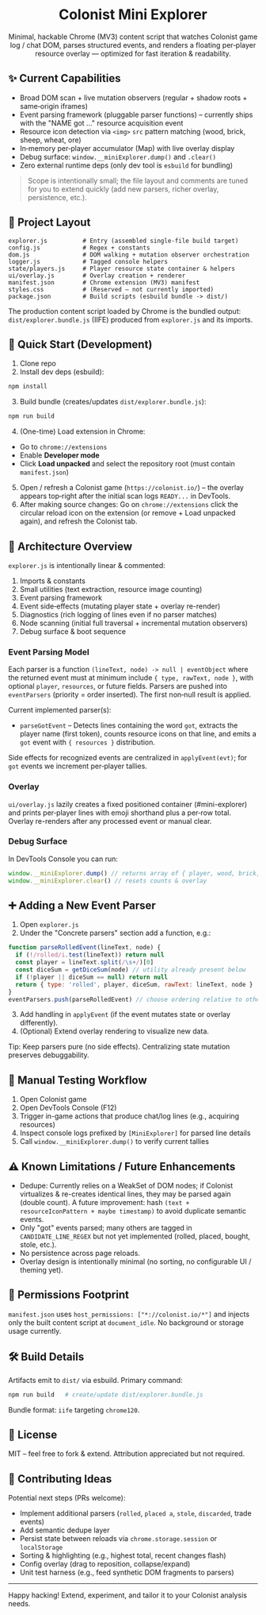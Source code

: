 <div align="center">

# Colonist Mini Explorer

Minimal, hackable Chrome (MV3) content script that watches Colonist game log / chat DOM, parses structured events, and renders a floating per‑player resource overlay — optimized for fast iteration & readability.

</div>

## ✨ Current Capabilities

- Broad DOM scan + live mutation observers (regular + shadow roots + same‑origin iframes)
- Event parsing framework (pluggable parser functions) – currently ships with the "NAME got ..." resource acquisition event
- Resource icon detection via `<img>` `src` pattern matching (wood, brick, sheep, wheat, ore)
- In‑memory per‑player accumulator (Map) with live overlay display
- Debug surface: `window.__miniExplorer.dump()` and `.clear()`
- Zero external runtime deps (only dev tool is `esbuild` for bundling)

> Scope is intentionally small; the file layout and comments are tuned for you to extend quickly (add new parsers, richer overlay, persistence, etc.).

## 📁 Project Layout

```
explorer.js          # Entry (assembled single-file build target)
config.js            # Regex + constants
dom.js               # DOM walking + mutation observer orchestration
logger.js            # Tagged console helpers
state/players.js     # Player resource state container & helpers
ui/overlay.js        # Overlay creation + renderer
manifest.json        # Chrome extension (MV3) manifest
styles.css           # (Reserved – not currently imported)
package.json         # Build scripts (esbuild bundle -> dist/)
```

The production content script loaded by Chrome is the bundled output: `dist/explorer.bundle.js` (IIFE) produced from `explorer.js` and its imports.

## 🚀 Quick Start (Development)

1. Clone repo
2. Install dev deps (esbuild):

```bash
npm install
```

3. Build bundle (creates/updates `dist/explorer.bundle.js`):

```bash
npm run build
```

4. (One-time) Load extension in Chrome:

- Go to `chrome://extensions`
- Enable **Developer mode**
- Click **Load unpacked** and select the repository root (must contain `manifest.json`)

5. Open / refresh a Colonist game (`https://colonist.io/`) – the overlay appears top‑right after the initial scan logs `READY...` in DevTools.
6. After making source changes: Go on `chrome://extensions` click the circular reload icon on the extension (or remove + Load unpacked again), and refresh the Colonist tab.

## 🧠 Architecture Overview

`explorer.js` is intentionally linear & commented:

1. Imports & constants
2. Small utilities (text extraction, resource image counting)
3. Event parsing framework
4. Event side‑effects (mutating player state + overlay re-render)
5. Diagnostics (rich logging of lines even if no parser matches)
6. Node scanning (initial full traversal + incremental mutation observers)
7. Debug surface & boot sequence

### Event Parsing Model

Each parser is a function `(lineText, node) -> null | eventObject` where the returned event must at minimum include `{ type, rawText, node }`, with optional `player`, `resources`, or future fields. Parsers are pushed into `eventParsers` (priority = order inserted). The first non‑null result is applied.

Current implemented parser(s):

- `parseGotEvent` – Detects lines containing the word `got`, extracts the player name (first token), counts resource icons on that line, and emits a `got` event with `{ resources }` distribution.

Side effects for recognized events are centralized in `applyEvent(evt)`; for `got` events we increment per‑player tallies.

### Overlay

`ui/overlay.js` lazily creates a fixed positioned container (#mini-explorer) and prints per‑player lines with emoji shorthand plus a per‑row total. Overlay re-renders after any processed event or manual clear.

### Debug Surface

In DevTools Console you can run:

```js
window.__miniExplorer.dump() // returns array of { player, wood, brick, sheep, wheat, ore, total }
window.__miniExplorer.clear() // resets counts & overlay
```

## ➕ Adding a New Event Parser

1. Open `explorer.js`
2. Under the "Concrete parsers" section add a function, e.g.:

```js
function parseRolledEvent(lineText, node) {
  if (!/rolled/i.test(lineText)) return null
  const player = lineText.split(/\s+/)[0]
  const diceSum = getDiceSum(node) // utility already present below
  if (!player || diceSum == null) return null
  return { type: 'rolled', player, diceSum, rawText: lineText, node }
}
eventParsers.push(parseRolledEvent) // choose ordering relative to others
```

3. Add handling in `applyEvent` (if the event mutates state or overlay differently).
4. (Optional) Extend overlay rendering to visualize new data.

Tip: Keep parsers pure (no side effects). Centralizing state mutation preserves debuggability.

## 🧪 Manual Testing Workflow

1. Open Colonist game
2. Open DevTools Console (F12)
3. Trigger in-game actions that produce chat/log lines (e.g., acquiring resources)
4. Inspect console logs prefixed by `[MiniExplorer]` for parsed line details
5. Call `window.__miniExplorer.dump()` to verify current tallies

## ⚠️ Known Limitations / Future Enhancements

- Dedupe: Currently relies on a WeakSet of DOM nodes; if Colonist virtualizes & re-creates identical lines, they may be parsed again (double count). A future improvement: hash `(text + resourceIconPattern + maybe timestamp)` to avoid duplicate semantic events.
- Only "got" events parsed; many others are tagged in `CANDIDATE_LINE_REGEX` but not yet implemented (rolled, placed, bought, stole, etc.).
- No persistence across page reloads.
- Overlay design is intentionally minimal (no sorting, no configurable UI / theming yet).

## 🔐 Permissions Footprint

`manifest.json` uses `host_permissions: ["*://colonist.io/*"]` and injects only the built content script at `document_idle`. No background or storage usage currently.

## 🛠 Build Details

Artifacts emit to `dist/` via esbuild. Primary command:

```bash
npm run build   # create/update dist/explorer.bundle.js
```

Bundle format: `iife` targeting `chrome120`.

## 🧾 License

MIT – feel free to fork & extend. Attribution appreciated but not required.

## 🤝 Contributing Ideas

Potential next steps (PRs welcome):

- Implement additional parsers (`rolled`, `placed a`, `stole`, `discarded`, trade events)
- Add semantic dedupe layer
- Persist state between reloads via `chrome.storage.session` or `localStorage`
- Sorting & highlighting (e.g., highest total, recent changes flash)
- Config overlay (drag to reposition, collapse/expand)
- Unit test harness (e.g., feed synthetic DOM fragments to parsers)

---

Happy hacking! Extend, experiment, and tailor it to your Colonist analysis needs.
